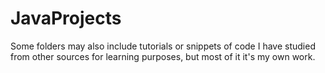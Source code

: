# JavaProjects
Some folders may also include tutorials or snippets of code I have studied from other sources for learning purposes, but most of it it's my own work.
